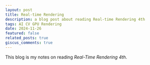 ```yaml
---
layout: post
title: Real-time Rendering
description: a blog post about reading Real-time Rendering 4th
tags: AI CV GPU Rendering
date: 2024-11-26
featured: false
related_posts: true
giscus_comments: true
---
```


This blog is my notes on reading *Real-Time Rendering 4th*.

